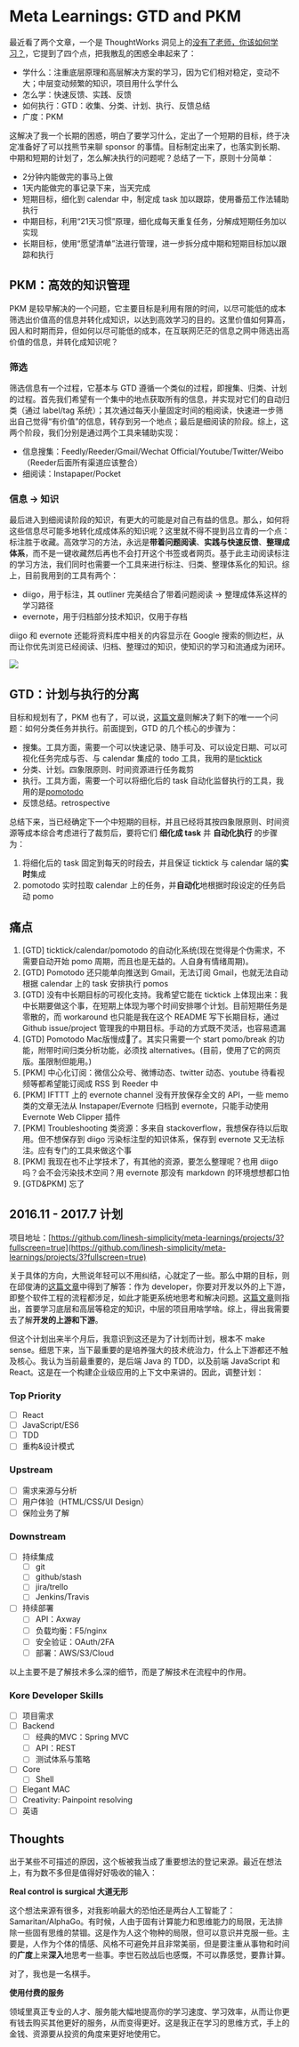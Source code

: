 # Meta Learnings: GTD and PKM

最近看了两个文章，一个是 ThoughtWorks 洞见上的[没有了老师，你该如何学习？](http://insights.thoughtworkers.org/how-to-study-without-teacher/)，它提到了四个点，把我散乱的困惑全串起来了：

* 学什么：注重底层原理和高层解决方案的学习，因为它们相对稳定，变动不大；中层变动频繁的知识，项目用什么学什么
* 怎么学：快速反馈、实践、反馈
* 如何执行：GTD：收集、分类、计划、执行、反馈总结
* 广度：PKM

这解决了我一个长期的困惑，明白了要学习什么，定出了一个短期的目标，终于决定准备好了可以找熊节来聊 sponsor 的事情。目标制定出来了，也落实到长期、中期和短期的计划了，怎么解决执行的问题呢？总结了一下，原则十分简单：

* 2分钟内能做完的事马上做
* 1天内能做完的事记录下来，当天完成
* 短期目标，细化到 calendar 中，制定成 task 加以跟踪，使用番茄工作法辅助执行
* 中期目标，利用“21天习惯”原理，细化成每天重复任务，分解成短期任务加以实现
* 长期目标，使用“愿望清单”法进行管理，进一步拆分成中期和短期目标加以跟踪和执行

## PKM：高效的知识管理

PKM 是较早解决的一个问题，它主要目标是利用有限的时间，以尽可能低的成本筛选出价值高的信息并转化成知识，以达到高效学习的目的。这里价值如何算高，因人和时期而异，但如何以尽可能低的成本，在互联网茫茫的信息之网中筛选出高价值的信息，并转化成知识呢？

### 筛选

筛选信息有一个过程，它基本与 GTD 遵循一个类似的过程，即搜集、归类、计划的过程。首先我们希望有一个集中的地点获取所有的信息，并实现对它们的自动归类（通过 label/tag 系统）；其次通过每天小量固定时间的粗阅读，快速进一步筛出自己觉得“有价值”的信息，转存到另一个地点；最后是细阅读的阶段。综上，这两个阶段，我们分别是通过两个工具来辅助实现：

* 信息搜集：Feedly/Reeder/Gmail/Wechat Official/Youtube/Twitter/Weibo（Reeder后面所有渠道应该整合）
* 细阅读：Instapaper/Pocket

### 信息 -> 知识

最后进入到细阅读阶段的知识，有更大的可能是对自己有益的信息。那么，如何将这些信息尽可能多地转化成成体系的知识呢？这里就不得不提到吕立青的一个点：标注胜于收藏。高效学习的方法，永远是**带着问题阅读**、**实践与快速反馈**、**整理成体系**，而不是一键收藏然后再也不会打开这个书签或者网页。基于此主动阅读标注的学习方法，我们同时也需要一个工具来进行标注、归类、整理体系化的知识。综上，目前我用到的工具有两个：

* diigo，用于标注，其 outliner 完美结合了带着问题阅读 -> 整理成体系这样的学习路径
* evernote，用于归档部分技术知识，仅用于存档

diigo 和 evernote 还能将资料库中相关的内容显示在 Google 搜索的侧边栏，从而让你优先浏览已经阅读、归档、整理过的知识，使知识的学习和流通成为闭环。

![](diigo-evernote-right-hand-side.png)

## GTD：计划与执行的分离

目标和规划有了，PKM 也有了，可以说，[这篇文章](http://www.mifengtd.cn/articles/runningcheese-gtd-system.html)则解决了剩下的唯一一个问题：如何分类任务并执行。前面提到，GTD 的几个核心的步骤为：

* 搜集。工具方面，需要一个可以快速记录、随手可及、可以设定日期、可以可视化任务完成与否、与 calendar 集成的 todo 工具，我用的是[ticktick](https://ticktick.com/)
* 分类、计划。四象限原则、时间资源进行任务裁剪
* 执行。工具方面，需要一个可以将细化后的 task 自动化监督执行的工具，我用的是[pomotodo](https://pomotodo.com/app/)
* 反馈总结。retrospective

总结下来，当已经确定下一个中短期的目标，并且已经将其按四象限原则、时间资源等成本综合考虑进行了裁剪后，要将它们 **细化成 task** 并 **自动化执行** 的步骤为：

1. 将细化后的 task 固定到每天的时段去，并且保证 ticktick 与 calendar 端的**实时**集成
2. pomotodo 实时拉取 calendar 上的任务，并**自动化**地根据时段设定的任务启动 pomo

## 痛点

1. [GTD] ticktick/calendar/pomotodo 的自动化系统(现在觉得是个伪需求，不需要自动开始 pomo 周期，而且也是无益的。人自身有情绪周期)。
2. [GTD] Pomotodo 还只能单向推送到 Gmail，无法订阅 Gmail，也就无法自动根据 calendar 上的 task 安排执行 pomos
3. [GTD] 没有中长期目标的可视化支持。我希望它能在 ticktick 上体现出来：我中长期要做这个事，在短期上体现为哪个时间安排哪个计划。目前短期任务是零散的，而 workaround 也只能是我在这个 README 写下长期目标，通过 Github issue/project 管理我的中期目标。手动的方式既不灵活，也容易遗漏
4. [GTD] Pomotodo Mac版慢成💩了。其实只需要一个 start pomo/break 的功能，附带时间归类分析功能，必须找 alternatives。(目前，使用了它的网页版。虽限制但能用。)
5. [PKM] 中心化订阅：微信公众号、微博动态、twitter 动态、youtube 待看视频等都希望能订阅成 RSS 到 Reeder 中
6. [PKM] IFTTT 上的 evernote channel 没有开放保存全文的 API，一些 memo 类的文章无法从 Instapaper/Evernote 归档到 evernote，只能手动使用 Evernote Web Clipper 插件
7. [PKM] Troubleshooting 类资源：多来自 stackoverflow，我想保存待以后取用。但不想保存到 diigo 污染标注型的知识体系，保存到 evernote 又无法标注。应有专门的工具来做这个事
8. [PKM] 我现在也不止学技术了，有其他的资源，要怎么整理呢？也用 diigo 吗？会不会污染技术空间？用 evernote 那没有 markdown 的环境想想都口怕
9. [GTD&PKM] 忘了

## 2016.11 - 2017.7 计划

项目地址：[https://github.com/linesh-simplicity/meta-learnings/projects/3?fullscreen=true](https://github.com/linesh-simplicity/meta-learnings/projects/3?fullscreen=true)

关于具体的方向，大熊说年轻可以不用纠结，心就定了一些。那么中期的目标，则在邱俊涛的[这篇文章](http://icodeit.org/2015/06/do-we-really-short-for-front-end-developer/)中得到了解答：作为 developer，你要对开发以外的上下游，即整个软件工程的流程都涉足，如此才能更系统地思考和解决问题。[这篇文章](http://insights.thoughtworkers.org/how-to-study-without-teacher/)则指出，首要学习底层和高层等稳定的知识，中层的项目用啥学啥。综上，得出我需要去了解**开发的上游和下游**。

但这个计划出来半个月后，我意识到这还是为了计划而计划，根本不 make sense。细思下来，当下最重要的是培养强大的技术统治力，什么上下游都还不触及核心。我认为当前最重要的，是后端 Java 的 TDD，以及前端 JavaScript 和 React。这是在一个构建企业级应用的上下文中来讲的。因此，调整计划：

### Top Priority

* [ ] React
* [ ] JavaScript/ES6
* [ ] TDD
* [ ] 重构&设计模式

### Upstream

* [ ] 需求来源与分析
* [ ] 用户体验（HTML/CSS/UI Design）
* [ ] 保险业务了解

### Downstream

* [ ] 持续集成
  * [ ] git 
  * [ ] github/stash
  * [ ] jira/trello
  * [ ] Jenkins/Travis
* [ ] 持续部署
  * [ ] API：Axway
  * [ ] 负载均衡：F5/nginx
  * [ ] 安全验证：OAuth/2FA
  * [ ] 部署：AWS/S3/Cloud
  
以上主要不是了解技术多么深的细节，而是了解技术在流程中的作用。

### Kore Developer Skills

* [ ] 项目需求
* [ ] Backend
  * [ ] 经典的MVC：Spring MVC
  * [ ] API：REST
  * [ ] 测试体系与策略
* [ ] Core
  * [ ] Shell
* [ ] Elegant MAC
* [ ] Creativity: Painpoint resolving
* [ ] 英语

## Thoughts

出于某些不可描述的原因，这个板被我当成了重要想法的登记来源。最近在想法上，有为数不多但是值得好好吸收的输入：

**Real control is surgical 大道无形**

这个想法来源有很多，对我影响最大的恐怕还是两台人工智能了：Samaritan/AlphaGo。有时候，人由于固有计算能力和思维能力的局限，无法排除一些固有思维的禁锢。这是作为人这个物种的局限，但可以意识并克服一些。主要是，人作为个体的情感、风格不可避免并且非常美丽，但是要注重从事物和时间的**广度**上来**深入**地思考一些事。李世石败战后也感慨，不可以靠感觉，要靠计算。

对了，我也是一名棋手。

**使用付费的服务**

领域里真正专业的人才、服务能大幅地提高你的学习速度、学习效率，从而让你更有钱去购买其他更好的服务，从而变得更好。这是我正在学习的思维方式，手上的金钱、资源要从投资的角度来更好地使用它。
